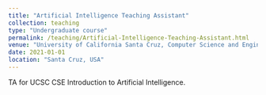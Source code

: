 ```yaml
---
title: "Artificial Intelligence Teaching Assistant"
collection: teaching
type: "Undergraduate course"
permalink: /teaching/Artificial-Intelligence-Teaching-Assistant.html
venue: "University of California Santa Cruz, Computer Science and Engineering"
date: 2021-01-01
location: "Santa Cruz, USA"
---
```


TA for UCSC CSE Introduction to Artificial Intelligence.
